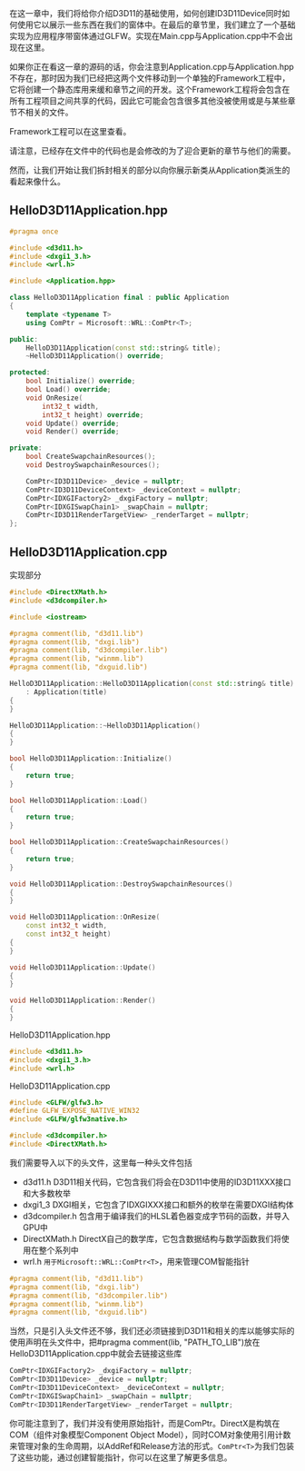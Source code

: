 在这一章中，我们将给你介绍D3D11的基础使用，如何创建ID3D11Device同时如何使用它以展示一些东西在我们的窗体中。在最后的章节里，我们建立了一个基础实现为应用程序带窗体通过GLFW。实现在Main.cpp与Application.cpp中不会出现在这里。

如果你正在看这一章的源码的话，你会注意到Application.cpp与Application.hpp不存在，那时因为我们已经把这两个文件移动到一个单独的Framework工程中，它将创建一个静态库用来缓和章节之间的开发。这个Framework工程将会包含在所有工程项目之间共享的代码，因此它可能会包含很多其他没被使用或是与某些章节不相关的文件。

Framework工程可以在这里查看。

请注意，已经存在文件中的代码也是会修改的为了迎合更新的章节与他们的需要。

然而，让我们开始让我们拆封相关的部分以向你展示新类从Application类派生的看起来像什么。

## HelloD3D11Application.hpp
```c++
#pragma once

#include <d3d11.h>
#include <dxgi1_3.h>
#include <wrl.h>

#include <Application.hpp>

class HelloD3D11Application final : public Application
{
    template <typename T>
    using ComPtr = Microsoft::WRL::ComPtr<T>;

public:
    HelloD3D11Application(const std::string& title);
    ~HelloD3D11Application() override;

protected:
    bool Initialize() override;
    bool Load() override;
    void OnResize(
        int32_t width,
        int32_t height) override;
    void Update() override;
    void Render() override;

private:
    bool CreateSwapchainResources();
    void DestroySwapchainResources();

    ComPtr<ID3D11Device> _device = nullptr;
    ComPtr<ID3D11DeviceContext> _deviceContext = nullptr;
    ComPtr<IDXGIFactory2> _dxgiFactory = nullptr;
    ComPtr<IDXGISwapChain1> _swapChain = nullptr;
    ComPtr<ID3D11RenderTargetView> _renderTarget = nullptr;
};
```

## HelloD3D11Application.cpp

实现部分

```c++
#include <DirectXMath.h>
#include <d3dcompiler.h>

#include <iostream>

#pragma comment(lib, "d3d11.lib")
#pragma comment(lib, "dxgi.lib")
#pragma comment(lib, "d3dcompiler.lib")
#pragma comment(lib, "winmm.lib")
#pragma comment(lib, "dxguid.lib")

HelloD3D11Application::HelloD3D11Application(const std::string& title)
    : Application(title)
{
}

HelloD3D11Application::~HelloD3D11Application()
{
}

bool HelloD3D11Application::Initialize()
{
    return true;
}

bool HelloD3D11Application::Load()
{
    return true;
}

bool HelloD3D11Application::CreateSwapchainResources()
{
    return true;
}

void HelloD3D11Application::DestroySwapchainResources()
{
}

void HelloD3D11Application::OnResize(
    const int32_t width,
    const int32_t height)
{
}

void HelloD3D11Application::Update()
{
}

void HelloD3D11Application::Render()
{
}
```

HelloD3D11Application.hpp

```c++
#include <d3d11.h>
#include <dxgi1_3.h>
#include <wrl.h>
```

HelloD3D11Application.cpp
```c++
#include <GLFW/glfw3.h>
#define GLFW_EXPOSE_NATIVE_WIN32
#include <GLFW/glfw3native.h>

#include <d3dcompiler.h>
#include <DirectXMath.h>
```

我们需要导入以下的头文件，这里每一种头文件包括

* d3d11.h D3D11相关代码，它包含我们将会在D3D11中使用的ID3D11XXX接口和大多数枚举
* dxgi1_3 DXGI相关，它包含了IDXGIXXX接口和额外的枚举在需要DXGI结构体
* d3dcompiler.h 包含用于编译我们的HLSL着色器变成字节码的函数，并导入GPU中
* DirectXMath.h DirectX自己的数学库，它包含数据结构与数学函数我们将使用在整个系列中
* wrl.h `用于Microsoft::WRL::ComPtr<T>`，用来管理COM智能指针

```c++
#pragma comment(lib, "d3d11.lib")
#pragma comment(lib, "dxgi.lib")
#pragma comment(lib, "d3dcompiler.lib")
#pragma comment(lib, "winmm.lib")
#pragma comment(lib, "dxguid.lib")
```
当然，只是引入头文件还不够，我们还必须链接到D3D11和相关的库以能够实际的使用声明在头文件中，把#pragma comment(lib, "PATH_TO_LIB")放在HelloD3D11Application.cpp中就会去链接这些库

```c++
ComPtr<IDXGIFactory2> _dxgiFactory = nullptr;
ComPtr<ID3D11Device> _device = nullptr;
ComPtr<ID3D11DeviceContext> _deviceContext = nullptr;
ComPtr<IDXGISwapChain1> _swapChain = nullptr;
ComPtr<ID3D11RenderTargetView> _renderTarget = nullptr;
```
你可能注意到了，我们并没有使用原始指针，而是ComPtr。DirectX是构筑在COM（组件对象模型Component Object Model），同时COM对象使用引用计数来管理对象的生命周期，以AddRef和Release方法的形式。`ComPtr<T>`为我们包装了这些功能，通过创建智能指针，你可以在这里了解更多信息。

